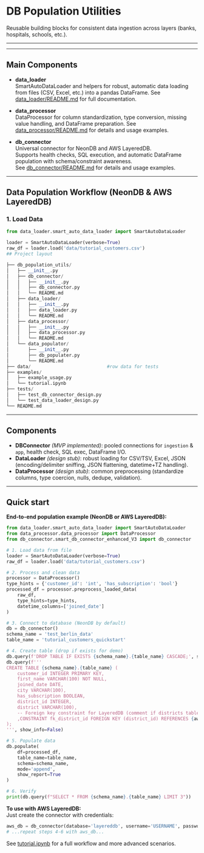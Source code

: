 # DB Population Utilities

Reusable building blocks for consistent data ingestion across layers (banks, hospitals, schools, etc.).

---

---

## Main Components

- **data_loader**  
  SmartAutoDataLoader and helpers for robust, automatic data loading from files (CSV, Excel, etc.) into a pandas DataFrame.
  See [data_loader/README.md](data_loader/README.md) for full documentation.

- **data_processor**  
  DataProcessor for column standardization, type conversion, missing value handling, and DataFrame preparation.
See [data_processor/README.md](data_processor/readme.md) for details and usage examples.
- **db_connector**  
  Universal connector for NeonDB and AWS LayeredDB.  
  Supports health checks, SQL execution, and automatic DataFrame population with schema/constraint awareness.  
  See [db_connector/README.md](db_connector/README.md) for details and usage examples.



---

## Data Population Workflow (NeonDB & AWS LayeredDB)

### 1. Load Data

```python
from data_loader.smart_auto_data_loader import SmartAutoDataLoader

loader = SmartAutoDataLoader(verbose=True)
raw_df = loader.load('data/tutorial_customers.csv')
## Project layout

├── db_population_utils/
│   ├── __init__.py
│   ├── db_connector/
│   │   ├── __init__.py
│   │   ├── db_connector.py
│   │   └── README.md
│   ├── data_loader/
│   │   ├── __init__.py
│   │   ├── data_loader.py
│   │   └── README.md
│   ├── data_processor/
│   │   ├── __init__.py
│   │   ├── data_processor.py
│   │   └── README.md
│   └── data_populator/
│       ├── __init__.py
│       ├── db_populater.py
│       └── README.md
├── data/                            #row data for tests 
├── examples/
│   ├── example_usage.py
│   └── tutorial.ipynb
├── tests/
│   ├── test_db_connector_design.py
│   └── test_data_loader_design.py
└── README.md

````

---

## Components

- **DBConnector** *(MVP implemented)*: pooled connections for `ingestion` & `app`, health check, SQL exec, DataFrame I/O.
- **DataLoader** *(design stub)*: robust loading for CSV/TSV, Excel, JSON (encoding/delimiter sniffing, JSON flattening, datetime+TZ handling).
- **DataProcessor** *(design stub)*: common preprocessing (standardize columns, type coercion, nulls, dedupe, validation).


---

## Quick start

**End-to-end population example (NeonDB or AWS LayeredDB):**

```python
from data_loader.smart_auto_data_loader import SmartAutoDataLoader
from data_processor.data_processor import DataProcessor
from db_connector.smart_db_connector_enhanced_V3 import db_connector

# 1. Load data from file
loader = SmartAutoDataLoader(verbose=True)
raw_df = loader.load('data/tutorial_customers.csv')

# 2. Process and clean data
processor = DataProcessor()
type_hints = {'customer_id': 'int', 'has_subscription': 'bool'}
processed_df = processor.preprocess_loaded_data(
    raw_df,
    type_hints=type_hints,
    datetime_columns=['joined_date']
)

# 3. Connect to database (NeonDB by default)
db = db_connector()
schema_name = 'test_berlin_data'
table_name = 'tutorial_customers_quickstart'

# 4. Create table (drop if exists for demo)
db.query(f'DROP TABLE IF EXISTS {schema_name}.{table_name} CASCADE;', show_info=False)
db.query(f'''
CREATE TABLE {schema_name}.{table_name} (
    customer_id INTEGER PRIMARY KEY,
    first_name VARCHAR(100) NOT NULL,
    joined_date DATE,
    city VARCHAR(100),
    has_subscription BOOLEAN,
    district_id INTEGER,
    district VARCHAR(100),
    -- Foreign key constraint for LayeredDB (comment if districts table does not exists)
    ,CONSTRAINT fk_district_id FOREIGN KEY (district_id) REFERENCES {aws_schema_name}.districts(district_id)
);
''', show_info=False)

# 5. Populate data
db.populate(
    df=processed_df,
    table_name=table_name,
    schema=schema_name,
    mode='append',
    show_report=True
)

# 6. Verify
print(db.query(f"SELECT * FROM {schema_name}.{table_name} LIMIT 3"))
```

**To use with AWS LayeredDB:**  
Just create the connector with credentials:
```python
aws_db = db_connector(database='layereddb', username='USERNAME', password='PASSWORD')
# ...repeat steps 4-6 with aws_db...
```

See [tutorial.ipynb](examples/tutorial.ipynb) for a full workflow and more advanced scenarios.
````
